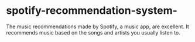 # spotify-recommendation-system-
The music recommendations made by Spotify, a music app, are excellent. It recommends music based on the songs and artists you usually listen to.
